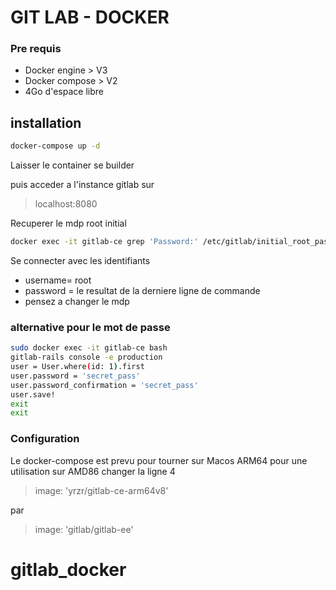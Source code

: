 # GIT LAB - DOCKER

### Pre requis
* Docker engine > V3
* Docker compose > V2
* 4Go d'espace libre

## installation
```bash
docker-compose up -d
```

Laisser le container se builder 

puis acceder a l'instance gitlab sur 
>localhost:8080

Recuperer le mdp root initial
```bash
docker exec -it gitlab-ce grep 'Password:' /etc/gitlab/initial_root_password
```
Se connecter avec les identifiants
* username= root
* password  = le resultat de la derniere ligne de commande
* pensez a changer le mdp

### alternative pour le mot de passe
```bash
sudo docker exec -it gitlab-ce bash 
gitlab-rails console -e production
user = User.where(id: 1).first
user.password = 'secret_pass'
user.password_confirmation = 'secret_pass'
user.save!
exit
exit
```
### Configuration 
Le docker-compose est prevu pour tourner sur Macos ARM64
pour une utilisation sur AMD86 changer la ligne 4
>  image: 'yrzr/gitlab-ce-arm64v8'

par

> image: 'gitlab/gitlab-ee'
# gitlab_docker
